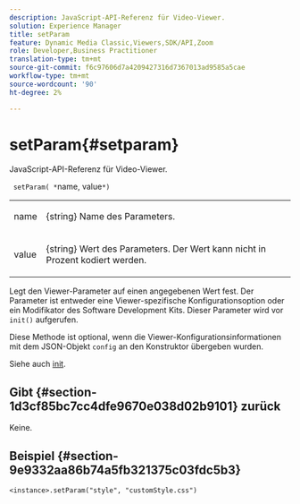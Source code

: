 ```yaml
---
description: JavaScript-API-Referenz für Video-Viewer.
solution: Experience Manager
title: setParam
feature: Dynamic Media Classic,Viewers,SDK/API,Zoom
role: Developer,Business Practitioner
translation-type: tm+mt
source-git-commit: f6c97606d7a4209427316d7367013ad9585a5cae
workflow-type: tm+mt
source-wordcount: '90'
ht-degree: 2%

---
```



# setParam{#setparam}

JavaScript-API-Referenz für Video-Viewer.

` setParam( *`name, value`*)`

<table id="table_896DFF34A68A403DB93A6D597461A573"> 
 <tbody> 
  <tr> 
   <td colname="col1"> <p> <span class="codeph"> <span class="varname"> name  </span> </span> </p> </td> 
   <td colname="col2"> <p> <span class="codeph"> {string}  </span> Name des Parameters. </p> </td> 
  </tr> 
  <tr> 
   <td colname="col1"> <p> <span class="codeph"> <span class="varname"> value  </span> </span> </p> </td> 
   <td colname="col2"> <p> <span class="codeph"> {string}  </span> Wert des Parameters. Der Wert kann nicht in Prozent kodiert werden. </p> </td> 
  </tr> 
 </tbody> 
</table>

Legt den Viewer-Parameter auf einen angegebenen Wert fest. Der Parameter ist entweder eine Viewer-spezifische Konfigurationsoption oder ein Modifikator des Software Development Kits. Dieser Parameter wird vor `init()` aufgerufen.

Diese Methode ist optional, wenn die Viewer-Konfigurationsinformationen mit dem JSON-Objekt `config` an den Konstruktor übergeben wurden.

Siehe auch [init](../../../c-html5-s7-aem-asset-viewers/c-html5-20-zoom-viewer-about/c-html5-20-zoom-viewer-javascriptapiref/r-html5-zoom-viewer-20-javascriptapiref-init.md#reference-aee94dd92a28410784f7a1792e28683b).

## Gibt {#section-1d3cf85bc7cc4dfe9670e038d02b9101} zurück

Keine.

## Beispiel {#section-9e9332aa86b74a5fb321375c03fdc5b3}

```
<instance>.setParam("style", "customStyle.css")
```

